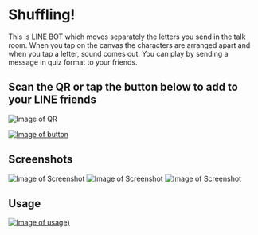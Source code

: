 # Shuffling!
This is LINE BOT which moves separately the letters you send in the talk room.
When you tap on the canvas the characters are arranged apart and when you tap a letter, sound comes out.
You can play by sending a message in quiz format to your friends.
 
 
##  Scan the QR or tap the button below to add to your LINE friends
![Image of QR](https://snst-lab.github.io/shuffling/public/assets/img/qr.png)
 
[![Image of button](https://scdn.line-apps.com/n/line_add_friends/btn/ja.png)](https://line.me/R/ti/p/%40lrz2407g)
 

##  Screenshots
![Image of Screenshot](https://snst-lab.github.io/shuffling/public/assets/img/screenshot1.jpg)
![Image of Screenshot](https://snst-lab.github.io/shuffling/public/assets/img/screenshot2.jpg)
![Image of Screenshot](https://snst-lab.github.io/shuffling/public/assets/img/screenshot3.jpg)

##  Usage
[![Image of usage](https://snst-lab.github.io/shuffling/public/assets/img/usage.jpg))](https://youtu.be/pzyNgw_JXFU)